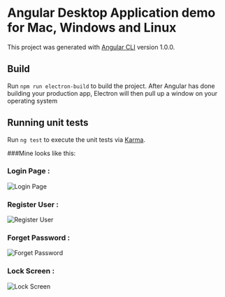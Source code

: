 # Angular Desktop Application demo for Mac, Windows and Linux

This project was generated with [Angular CLI](https://github.com/angular/angular-cli) version 1.0.0.


## Build

Run `npm run electron-build` to build the project. After Angular has done building your production app, Electron will then pull up a window on your operating system

## Running unit tests

Run `ng test` to execute the unit tests via [Karma](https://karma-runner.github.io).

###Mine looks like this:

### Login Page :
![Login Page](https://github.com/stw-services/angular-admin-starter/blob/master/starter/images/Login%20Page.PNG?raw=true)

### Register User :
![Register User](https://github.com/stw-services/angular-admin-starter/blob/master/starter/images/RegistrationPage.PNG?raw=true)

### Forget Password :
![Forget Password](https://github.com/stw-services/angular-admin-starter/blob/master/starter/images/Forgot.PNG?raw=true)

### Lock Screen :
![Lock Screen](https://github.com/stw-services/angular-admin-starter/blob/master/starter/images/LogScreen.PNG)

